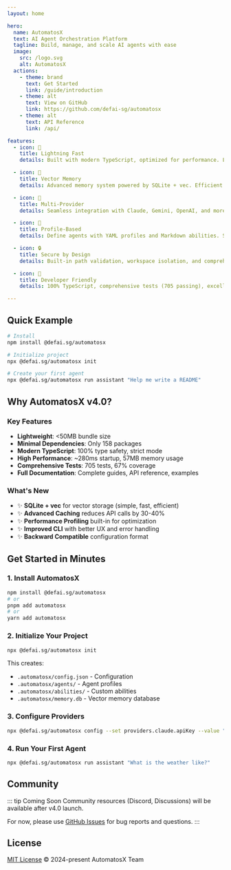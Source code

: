 ```yaml
---
layout: home

hero:
  name: AutomatosX
  text: AI Agent Orchestration Platform
  tagline: Build, manage, and scale AI agents with ease
  image:
    src: /logo.svg
    alt: AutomatosX
  actions:
    - theme: brand
      text: Get Started
      link: /guide/introduction
    - theme: alt
      text: View on GitHub
      link: https://github.com/defai-sg/automatosx
    - theme: alt
      text: API Reference
      link: /api/

features:
  - icon: 🚀
    title: Lightning Fast
    details: Built with modern TypeScript, optimized for performance. Lightweight bundle size under 50MB for fast installation.

  - icon: 🧠
    title: Vector Memory
    details: Advanced memory system powered by SQLite + vec. Efficient semantic search with 0.72ms query latency.

  - icon: 🔌
    title: Multi-Provider
    details: Seamless integration with Claude, Gemini, OpenAI, and more. Automatic fallback and load balancing.

  - icon: 📝
    title: Profile-Based
    details: Define agents with YAML profiles and Markdown abilities. Simple, version-controllable, and shareable.

  - icon: 🔒
    title: Secure by Design
    details: Built-in path validation, workspace isolation, and comprehensive security audits. Your data stays safe.

  - icon: 🎯
    title: Developer Friendly
    details: 100% TypeScript, comprehensive tests (705 passing), excellent documentation, and intuitive CLI.

---
```


## Quick Example

```bash
# Install
npm install @defai.sg/automatosx

# Initialize project
npx @defai.sg/automatosx init

# Create your first agent
npx @defai.sg/automatosx run assistant "Help me write a README"
```

## Why AutomatosX v4.0?

### Key Features

- **Lightweight**: <50MB bundle size
- **Minimal Dependencies**: Only 158 packages
- **Modern TypeScript**: 100% type safety, strict mode
- **High Performance**: ~280ms startup, 57MB memory usage
- **Comprehensive Tests**: 705 tests, 67% coverage
- **Full Documentation**: Complete guides, API reference, examples

### What's New

- ✨ **SQLite + vec** for vector storage (simple, fast, efficient)
- ✨ **Advanced Caching** reduces API calls by 30-40%
- ✨ **Performance Profiling** built-in for optimization
- ✨ **Improved CLI** with better UX and error handling
- ✨ **Backward Compatible** configuration format

## Get Started in Minutes

<div class="vp-doc">

### 1. Install AutomatosX

```bash
npm install @defai.sg/automatosx
# or
pnpm add automatosx
# or
yarn add automatosx
```

### 2. Initialize Your Project

```bash
npx @defai.sg/automatosx init
```

This creates:
- `.automatosx/config.json` - Configuration
- `.automatosx/agents/` - Agent profiles
- `.automatosx/abilities/` - Custom abilities
- `.automatosx/memory.db` - Vector memory database

### 3. Configure Providers

```bash
npx @defai.sg/automatosx config --set providers.claude.apiKey --value "your-api-key"
```

### 4. Run Your First Agent

```bash
npx @defai.sg/automatosx run assistant "What is the weather like?"
```

</div>

## Community

::: tip Coming Soon
Community resources (Discord, Discussions) will be available after v4.0 launch.

For now, please use [GitHub Issues](https://github.com/yourusername/automatosx/issues) for bug reports and questions.
:::

## License

[MIT License](https://github.com/defai-sg/automatosx/blob/main/LICENSE) © 2024-present AutomatosX Team
